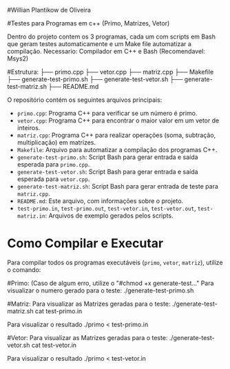 #Willian Plantikow de Oliveira

#Testes para Programas em c++ (Primo, Matrizes, Vetor)

  Dentro do projeto contem os 3 programas, cada um com scripts em Bash que geram testes automaticamente e um Make file automatizar a compilação.
Necessario: Compilador em C++ e Bash (Recomendavel: Msys2)

#Estrutura:
├── primo.cpp
├── vetor.cpp
├── matriz.cpp
├── Makefile
├── generate-test-primo.sh
├── generate-test-vetor.sh
├── generate-test-matriz.sh
├── README.md

O repositório contém os seguintes arquivos principais:
* `primo.cpp`: Programa C++ para verificar se um número é primo.
* `vetor.cpp`: Programa C++ para encontrar o maior valor em um vetor de inteiros.
* `matriz.cpp`: Programa C++ para realizar operações (soma, subtração, multiplicação) em matrizes.
* `Makefile`: Arquivo para automatizar a compilação dos programas C++.
* `generate-test-primo.sh`: Script Bash para gerar entrada e saída esperada para `primo.cpp`.
* `generate-test-vetor.sh`: Script Bash para gerar entrada e saída esperada para `vetor.cpp`.
* `generate-test-matriz.sh`: Script Bash para gerar entrada de teste para `matriz.cpp`.
* `README.md`: Este arquivo, com informações sobre o projeto.
* `test-primo.in`, `test-primo.out`, `test-vetor.in`, `test-vetor.out`, `test-matriz.in`: Arquivos de exemplo gerados pelos scripts.

# Como Compilar e Executar
Para compilar todos os programas executáveis (`primo`, `vetor`, `matriz`), utilize o comando:

#Primo: (Caso de algum erro, utilize o "#chmod +x generate-test..."
Para visualizar o numero gerado para o teste:
./generate-test-primo.sh

#Matriz: 
Para visualizar as Matrizes geradas para o teste:
./generate-test-matriz.sh
cat test-primo.in

Para visualizar o resultado
./primo < test-primo.in

#Vetor: 
Para visualizar as Matrizes geradas para o teste:
./generate-test-vetor.sh
cat test-vetor.in

Para visualizar o resultado
./primo < test-vetor.in








    
